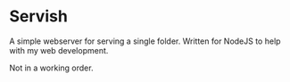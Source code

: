 # Servish

A simple webserver for serving a single folder.
Written for NodeJS to help with my web development.

Not in a working order.
